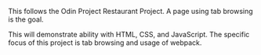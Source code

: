 This follows the Odin Project Restaurant Project. A page using tab browsing is the goal.

This will demonstrate ability with HTML, CSS, and JavaScript. The specific focus of this project is tab browsing and usage of webpack.
